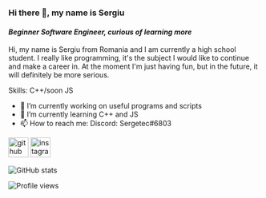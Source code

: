 ### Hi there 👋, my name is Sergiu
#### *Beginner Software Engineer, curious of learning more*
Hi, my name is Sergiu from Romania and I am currently a high school student. I really like programming, it's the subject I would like to continue and make a career in. At the moment I'm just having fun, but in the future, it will definitely be more serious.

Skills: C++/soon JS

- 🔭 I’m currently working on useful programs and scripts 
- 🌱 I’m currently learning C++ and JS
- 📫 How to reach me: Discord: Sergetec#6803 


[<img src='https://github.githubassets.com/images/modules/logos_page/GitHub-Mark.png' alt='github' height='40'>](https://github.com/Sergetec)  [<img src='https://upload.wikimedia.org/wikipedia/commons/thumb/e/e7/Instagram_logo_2016.svg/768px-Instagram_logo_2016.svg.png' alt='instagram' height='40'>](https://www.instagram.com/serge.tec/)  

![GitHub stats](https://github-readme-stats.vercel.app/api?username=Sergetec&show_icons=true)  

![Profile views](https://gpvc.arturio.dev/Sergetec)  
